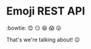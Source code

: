# Emoji REST API
:bowtie: :blush: :smirk: :satisfied: :scream: :stuck_out_tongue:

That's we're talking about! :wink:
